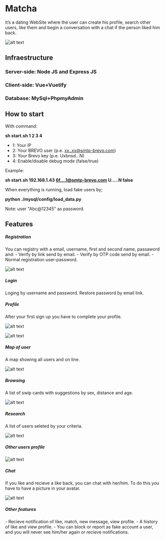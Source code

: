 # Matcha
it’s a dating WebSite where the user can create his profile, search other users, like them and begin a conversation with a chat if the person liked him back.

![alt text](https://github.com/dperez42/matcha/blob/main/pictures/main.png?raw=true)
<h2>Infraestructure</h2>
<h3>Server-side: Node JS and Express JS</h3>
<h3>Client-side: Vue+Vuetify</h3>
<h3>Database: MySql+PhpmyAdmin</h3>
<h2>How to start</h2>
With command:

**sh start.sh 1 2 3 4**

- 1: Your IP
- 2: Your BREVO user  (p.e. xx..xx@smtp-brevo.com)
- 3: Your Brevo key   (p.e. Uxbnsd...N)
- 4: Enable/disable debug mode (false/true)

Example: 

**sh start.sh 192.168.1.43  6f....1@smtp-brevo.com U.....N false**

When everything is running, load fake users by;

**python ./mysql/config/load_data.py**

Note: user "Abc@12345" as password.

<h2>Features</h2>
<h5>Registration</h5>
You can registry with a email, username, first and second name, passaword and:
- Verify by link send by email.
- Verify by OTP code send by email.
- Normal registration user-password.

![alt text](https://github.com/dperez42/matcha/blob/main/pictures/registration.png?raw=true)

<h5>Login</h5>
Loging by username and password. Restore password by email link.

<h5>Profile</h5>
After your first sign up you have to complete your profile.

![alt text](https://github.com/dperez42/matcha/blob/main/pictures/profile1.png?raw=true) 

![alt text](https://github.com/dperez42/matcha/blob/main/pictures/profile2.png?raw=true) 
<h5>Map of user</h5>
A map showing all users and on line. 

![alt text](https://github.com/dperez42/matcha/blob/main/pictures/map.png?raw=true) 
<h5>Browsing</h5>
A list of swip cards with suggestions by sex, distance and age.

![alt text](https://github.com/dperez42/matcha/blob/main/pictures/browsing.png?raw=true) 
<h5>Research</h5>
A list of users seleted by your criteria.

![alt text](https://github.com/dperez42/matcha/blob/main/pictures/gallery.png?raw=true) 
<h5>Other users profile</h5>

![alt text](https://github.com/dperez42/matcha/blob/main/pictures/other_profile.png?raw=true) 
<h5>Chat</h5>
If you like and recieve a like back, you can chat with her/him. To do this you have to have a picture in your avatar.

![alt text](https://github.com/dperez42/matcha/blob/main/pictures/chat.png?raw=true) 

<h5>Other features</h5>
- Recieve notification of like, match, new message, view profile.
- A history of like and view profile.
- You can block or report as fake account a user, and you will never see him/her again or recieve notifications.


